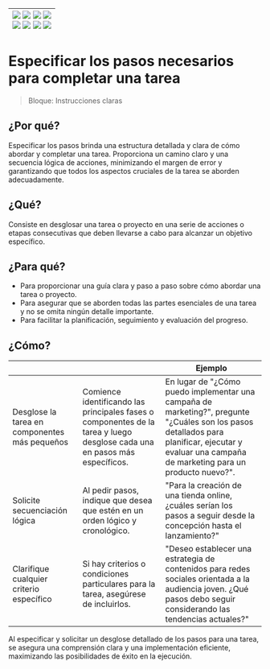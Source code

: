 <div align=right>

|[![](https://img.shields.io/badge/-Inicio-FFF?style=flat&logo=Emlakjet&logoColor=black)](/README.md) [![](https://img.shields.io/badge/-Introducción-FFF?style=flat&logo=abbrobotstudio&logoColor=black)](/documentos/intro.md) [![](https://img.shields.io/badge/-Modelos_de_lenguaje-FFF?style=flat&logo=LiveChat&logoColor=black)](/documentos/LLMs.md) [![](https://img.shields.io/badge/-Panorámica-FFF?style=flat&logo=openstreetmap&logoColor=black)](/documentos/panoramica.md)<br>  [![](https://img.shields.io/badge/-Prompts-FFF?style=flat&logo=Proton&logoColor=black)](/documentos/prompts/README.md) [![](https://img.shields.io/badge/-Ing,_de_prompts-FFF?style=flat&logo=googleearthengine&logoColor=black)](/documentos/ingenieriaDePrompts/README.md) [![](https://img.shields.io/badge/-Patrones-FFF?style=flat&logo=textpattern&logoColor=black)](/documentos/ingenieriaDePrompts/patrones/README.md) [![](https://img.shields.io/badge/-Casos_de_uso-FFF?style=flat&logo=gitbook&logoColor=black)](/documentos/casosDeUso/README.md)|
|-:|

</div>

# Especificar los pasos necesarios para completar una tarea

> Bloque: Instrucciones claras

## ¿Por qué?

Especificar los pasos brinda una estructura detallada y clara de cómo abordar y completar una tarea. Proporciona un camino claro y una secuencia lógica de acciones, minimizando el margen de error y garantizando que todos los aspectos cruciales de la tarea se aborden adecuadamente.

## ¿Qué?

Consiste en desglosar una tarea o proyecto en una serie de acciones o etapas consecutivas que deben llevarse a cabo para alcanzar un objetivo específico.

## ¿Para qué?

- Para proporcionar una guía clara y paso a paso sobre cómo abordar una tarea o proyecto.
- Para asegurar que se aborden todas las partes esenciales de una tarea y no se omita ningún detalle importante.
- Para facilitar la planificación, seguimiento y evaluación del progreso.

## ¿Cómo?

|||Ejemplo|
|-|-|-|
Desglose la tarea en componentes más pequeños|Comience identificando las principales fases o componentes de la tarea y luego desglose cada una en pasos más específicos.|En lugar de "¿Cómo puedo implementar una campaña de marketing?", pregunte "¿Cuáles son los pasos detallados para planificar, ejecutar y evaluar una campaña de marketing para un producto nuevo?".
Solicite secuenciación lógica|Al pedir pasos, indique que desea que estén en un orden lógico y cronológico.|"Para la creación de una tienda online, ¿cuáles serían los pasos a seguir desde la concepción hasta el lanzamiento?"
Clarifique cualquier criterio específico|Si hay criterios o condiciones particulares para la tarea, asegúrese de incluirlos.|"Deseo establecer una estrategia de contenidos para redes sociales orientada a la audiencia joven. ¿Qué pasos debo seguir considerando las tendencias actuales?"

Al especificar y solicitar un desglose detallado de los pasos para una tarea, se asegura una comprensión clara y una implementación eficiente, maximizando las posibilidades de éxito en la ejecución.